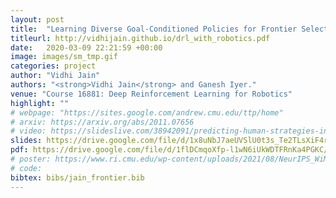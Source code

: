 ```yaml
---
layout: post
title:  "Learning Diverse Goal-Conditioned Policies for Frontier Selection in Navigation "
titleurl: http://vidhijain.github.io/drl_with_robotics.pdf
date:   2020-03-09 22:21:59 +00:00
image: images/sm_tmp.gif
categories: project
author: "Vidhi Jain"
authors: "<strong>Vidhi Jain</strong> and Ganesh Iyer."
venue: "Course 16881: Deep Reinforcement Learning for Robotics"
highlight: ""
# webpage: "https://sites.google.com/andrew.cmu.edu/ttp/home"
# arxiv: https://arxiv.org/abs/2011.07656
# video: https://slideslive.com/38942091/predicting-human-strategies-in-simulated-search-and-rescue
slides: https://drive.google.com/file/d/1x8uNbJ7aeUVSlU0t3s_Te2TLsXiF4rJw/view?usp=sharing
pdf: https://drive.google.com/file/d/1flDCmqoXfp-l1wN6iUkWDTFRnKa4PGKC/view
# poster: https://www.ri.cmu.edu/wp-content/uploads/2021/08/NeurIPS_WiML.pdf
# code: 
bibtex: bibs/jain_frontier.bib
---
```

